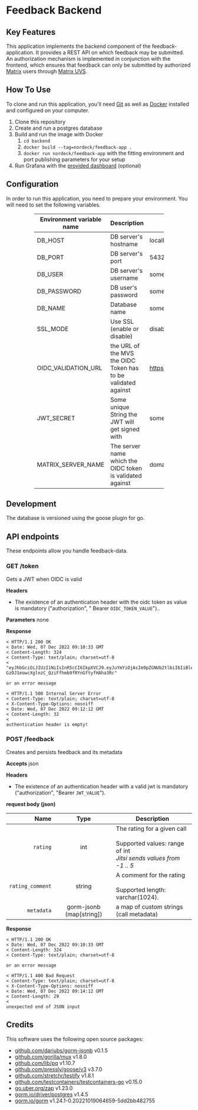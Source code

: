 # Feedback Backend

## Key Features

This application implements the backend component of the feedback-application.
It provides a REST API on which feedback may be submitted.
An authorization mechanism is implemented in conjunction with the frontend, which ensures that feedback can only be
submitted by authorized [Matrix](https://matrix.org) users
through [Matrix UVS](https://github.com/matrix-org/matrix-user-verification-service/).

## How To Use

To clone and run this application, you'll need [Git](https://git-scm.com) as well as [Docker](https://docker.com/)
installed and configured on your computer.

1. Clone this repository
2. Create and run a postgres database
3. Build and run the image with Docker
    1. `cd backend`
    2. `docker build --tag=nordeck/feedback-app .`
    3. `docker run nordeck/feedback-app` with the fitting environment and port publishing parameters for your setup
4. Run Grafana with the [provided dashboard](../grafana) (optional)

## Configuration

In order to run this application, you need to prepare your environment.
You will need to set the following variables.

<div style="margin-left: auto;
            margin-right: auto;
            width: 70%">

| Environment variable name | Description                                                   | Example                      |
|---------------------------|---------------------------------------------------------------|------------------------------|
| DB_HOST                   | DB server's hostname                                          | localhost                    |
| DB_PORT                   | DB server's port                                              | 5432                         |
| DB_USER                   | DB server's username                                          | someUser                     |
| DB_PASSWORD               | DB user's password                                            | somePassphrase               |
| DB_NAME                   | Database name                                                 | someDatabase                 |
| SSL_MODE                  | Use SSL (enable or disable)                                   | disable                      |
| OIDC_VALIDATION_URL       | the URL of the MVS the OIDC Token has to be validated against | https://some.url/verify/user |
| JWT_SECRET                | Some unique String the JWT will get signed with               | someArbitraryString          |
| MATRIX_SERVER_NAME        | The server name which the OIDC token is validated against     | domain.tld                   |

</div>

## Development

The database is versioned using the goose plugin for go.

## API endpoints

These endpoints allow you handle feedback-data.

### GET /token

Gets a JWT when OIDC is valid

**Headers**

* The existence of an authentication header with the oidc token as value is mandatory ("authorization", "
  Bearer `OIDC_TOKEN_VALUE`")..

**Parameters**
none

**Response**

```
< HTTP/1.1 200 OK
< Date: Wed, 07 Dec 2022 09:10:33 GMT
< Content-Length: 324
< Content-Type: text/plain; charset=utf-8
< 
"eyJhbGciOiJIUzI1NiIsInR5cCI6IkpXVCJ9.eyJuYmYiOjAsIm9pZGNUb2tlbiI6IiBleUpoYkdjaU9pSklVekkxTmlJc0luUjVjQ0k2SWtwWFZDSjkuZXlKemRXSWlPaUl4TWpNME5UWTNPRGt3SWl3aWJtRnRaU0k2SWtwdmFHNGdSRzlsSWl3aWFXRjBJam94TlRFMk1qTTVNREl5ZlEuU2ZsS3h3UkpTTWVLS0YyUVQ0ZndwTWVKZjM2UE9rNnlKVl9hZFFzc3c1YyJ9.d-GzOJ1eowcXglnzC_QziFfhmb9fRYnGftyfHAha3Rc"

or an error message

< HTTP/1.1 500 Internal Server Error
< Content-Type: text/plain; charset=utf-8
< X-Content-Type-Options: nosniff
< Date: Wed, 07 Dec 2022 09:12:12 GMT
< Content-Length: 32
< 
authentication header is empty!

```

### POST /feedback

Creates and persists feedback and its metadata

**Accepts**
json

**Headers**

* The existence of an authentication header with a valid jwt is mandatory ("authorization", "Bearer `JWT_VALUE`").

**request body (json)**

|             Name |           Type           | Description                                                                                                          |
|-----------------:|:------------------------:|----------------------------------------------------------------------------------------------------------------------|
|         `rating` |           int            | The rating for a given call <br/><br/> Supported values: range of int <br/> <i> Jitsi sends values from -1 .. 5 </i> |
| `rating_comment` |          string          | A comment for the rating <br/><br/> Supported length: varchar(1024).                                                 |
|       `metadata` | gorm-jsonb (map[string]) | a map of custom strings (call metadata)                                                                              |

**Response**

```
< HTTP/1.1 200 OK
< Date: Wed, 07 Dec 2022 09:10:33 GMT
< Content-Length: 324
< Content-Type: text/plain; charset=utf-8

or an error message

< HTTP/1.1 400 Bad Request
< Content-Type: text/plain; charset=utf-8
< X-Content-Type-Options: nosniff
< Date: Wed, 07 Dec 2022 09:14:12 GMT
< Content-Length: 29
< 
unexpected end of JSON input

```

## Credits

This software uses the following open source packages:

- [github.com/dariubs/gorm-jsonb](https://github.com/dariubs/gorm-jsonb) v0.1.5
- [github.com/gorilla/mux](https://github.com/gorilla/mux) v1.8.0
- [github.com/lib/pq](https://github.com/lib/pq) v1.10.7
- [github.com/pressly/goose/v3](https://github.com/pressly/goose/v3) v3.7.0
- [github.com/stretchr/testify](https://github.com/stretchr/testify) v1.8.1
- [github.com/testcontainers/testcontainers-go](https://github.com/estcontainers/testcontainers-go) v0.15.0
- [go.uber.org/zap](https://pkg.go.dev/go.uber.org/zap) v1.23.0
- [gorm.io/driver/postgres](https://pkg.go.dev/gorm.io/driver/postgres) v1.4.5
- [gorm.io/gorm](https://pkg.go.dev/gorm.io/gorm) v1.24.1-0.20221019064659-5dd2bb482755
